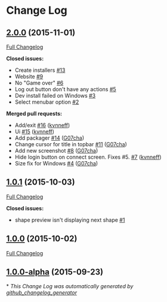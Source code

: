 # Change Log

## [2.0.0](https://github.com/kvnneff/bloxparty/tree/2.0.0) (2015-11-01)
[Full Changelog](https://github.com/kvnneff/bloxparty/compare/1.0.1...2.0.0)

**Closed issues:**

- Create installers [\#13](https://github.com/kvnneff/bloxparty/issues/13)
- Website [\#9](https://github.com/kvnneff/bloxparty/issues/9)
- No "Game over" [\#6](https://github.com/kvnneff/bloxparty/issues/6)
- Log out button don't have any actions [\#5](https://github.com/kvnneff/bloxparty/issues/5)
- Dev install failed on Windows [\#3](https://github.com/kvnneff/bloxparty/issues/3)
- Select menubar option [\#2](https://github.com/kvnneff/bloxparty/issues/2)

**Merged pull requests:**

- Add/exit [\#16](https://github.com/kvnneff/bloxparty/pull/16) ([kvnneff](https://github.com/kvnneff))
- Ui [\#15](https://github.com/kvnneff/bloxparty/pull/15) ([kvnneff](https://github.com/kvnneff))
- Add packager [\#14](https://github.com/kvnneff/bloxparty/pull/14) ([G07cha](https://github.com/G07cha))
- Change cursor for title in topbar [\#11](https://github.com/kvnneff/bloxparty/pull/11) ([G07cha](https://github.com/G07cha))
- Add new screenshot [\#8](https://github.com/kvnneff/bloxparty/pull/8) ([G07cha](https://github.com/G07cha))
- Hide login button on connect screen.  Fixes \#5. [\#7](https://github.com/kvnneff/bloxparty/pull/7) ([kvnneff](https://github.com/kvnneff))
- Size fix for Windows [\#4](https://github.com/kvnneff/bloxparty/pull/4) ([G07cha](https://github.com/G07cha))

## [1.0.1](https://github.com/kvnneff/bloxparty/tree/1.0.1) (2015-10-03)
[Full Changelog](https://github.com/kvnneff/bloxparty/compare/1.0.0...1.0.1)

**Closed issues:**

- shape preview isn't displaying next shape [\#1](https://github.com/kvnneff/bloxparty/issues/1)

## [1.0.0](https://github.com/kvnneff/bloxparty/tree/1.0.0) (2015-10-02)
[Full Changelog](https://github.com/kvnneff/bloxparty/compare/1.0.0-alpha...1.0.0)

## [1.0.0-alpha](https://github.com/kvnneff/bloxparty/tree/1.0.0-alpha) (2015-09-23)


\* *This Change Log was automatically generated by [github_changelog_generator](https://github.com/skywinder/Github-Changelog-Generator)*